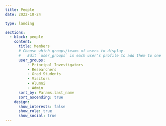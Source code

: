 ```yaml
---
title: People
date: 2022-10-24

type: landing

sections:
  - block: people
    content:
      title: Members
      # Choose which groups/teams of users to display.
      #   Edit `user_groups` in each user's profile to add them to one or more of these groups.
      user_groups:
          - Principal Investigators
          - Researchers
          - Grad Students
          - Visitors
          - Alumni
          - Admin
      sort_by: Params.last_name
      sort_ascending: true
    design:
      show_interests: false
      show_role: true
      show_social: true
---
```

